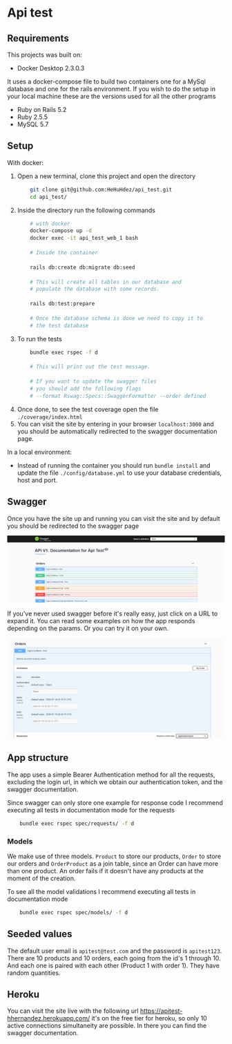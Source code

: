 # Api test

## Requirements

This projects was built on: 
  - Docker Desktop 2.3.0.3

It uses a docker-compose file to build two containers one for a MySql database and one for the rails environment. If you wish to do the setup in your local machine these are the versions used for all the other programs

  - Ruby on Rails 5.2
  - Ruby 2.5.5
  - MySQL 5.7

## Setup
With docker: 
1. Open a new terminal, clone this project and open the directory
    ```bash
        git clone git@github.com:HeHuHdez/api_test.git
        cd api_test/
    ```
2. Inside the directory run the following commands
    ```bash
        # with docker
        docker-compose up -d
        docker exec -it api_test_web_1 bash
       
        # Inside the container
        
        rails db:create db:migrate db:seed 
        
        # This will create all tables in our database and
        # populate the database with some records. 
        
        rails db:test:prepare
        
        # Once the database schema is done we need to copy it to
        # the test database
    ```
3. To run the tests
    ```bash
        bundle exec rspec -f d

        # This will print out the test message.
         
        # If you want to update the swagger files 
        # you should add the following flags
        # --format Rswag::Specs::SwaggerFormatter --order defined
    ```
4. Once done, to see the test coverage open the file `./coverage/index.html`
5. You can visit the site by entering in your browser `localhost:3000` and you should be automatically redirected to the swagger documentation page. 

In a local environment: 
- Instead of running the container you should run `bundle install` and update the file `./config/database.yml` to use your database credentials, host and port. 

## Swagger

Once you have the site up and running you can visit the site and by default you should be redirected to the swagger page

![](public\swagger_home.png)

If you've never used swagger before it's really easy, just click on a URL to expand it. You can read some examples on how the app responds depending on the params. Or you can try it on your own. 

![](public\swagger_example.png)

## App structure

The app uses a simple Bearer Authentication method for all the requests, excluding the login url, in which we obtain our authentication token, and the swagger documentation. 

Since swagger can only store one example for response code I recommend executing all tests in documentation mode for the requests
```bash
    bundle exec rspec spec/requests/ -f d
```

### Models

We make use of three models. `Product` to store our products, `Order` to store our orders and `OrderProduct` as a join table, since an Order can have more than one product. An order fails if it doesn't have any products at the moment of the creation. 

To see all the model validations I recommend executing all tests in documentation mode 
```bash
    bundle exec rspec spec/models/ -f d
```

## Seeded values

The default user email is `apitest@test.com` and the password is `apitest123`. There are 10 products and 10 orders, each going from the id's 1 through 10. And each one is paired with each other (Product 1 with order 1). They have random quantities. 

## Heroku

You can visit the site live with the following url https://apitest-hhernandez.herokuapp.com/ it's on the free tier for heroku, so only 10 active connections simultaneity are possible. In there you can find the swagger documentation. 